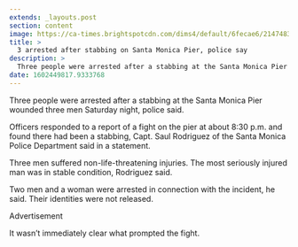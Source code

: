 ```yaml
--- 
extends: _layouts.post 
section: content 
image: https://ca-times.brightspotcdn.com/dims4/default/6fecae6/2147483647/strip/true/crop/5472x2873+0+310/resize/1200x630!/quality/90/?url=https%3A%2F%2Fcalifornia-times-brightspot.s3.amazonaws.com%2Ff3%2F5d%2Fd787a9ee4aceb612b83d2744c05e%2Fla-photos-1staff-509526-me-santa-monica-pier-02-cmc.jpg 
title: > 
  3 arrested after stabbing on Santa Monica Pier, police say 
description: > 
  Three people were arrested after a stabbing at the Santa Monica Pier wounded three men Saturday night, police said.Officers responded to a report of a fight on the pier at about 8:30 p.m. and found there had been a stabbing, Capt.Saul Rodriguez of the Santa Monica Police Department said in a statement.The most seriously injured man was in stable condition, Rodriguez said.Two men and a woman were arrested in connection with the incident, he said. 
date: 1602449817.9333768 
--- 
```

Three people were arrested after a stabbing at the Santa Monica Pier wounded three men Saturday night, police said.

Officers responded to a report of a fight on the pier at about 8:30 p.m. and found there had been a stabbing, Capt. Saul Rodriguez of the Santa Monica Police Department said in a statement.

Three men suffered non-life-threatening injuries. The most seriously injured man was in stable condition, Rodriguez said.

Two men and a woman were arrested in connection with the incident, he said. Their identities were not released.

Advertisement

It wasn’t immediately clear what prompted the fight.